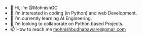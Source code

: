 - 👋 Hi, I’m @MohnishGC
- 👀 I’m interested in coding (in Python) and web Development.
- 🌱 I’m currently learning AI Engineering.
- 💞️ I’m looking to collaborate on Python based Projects.
- 📫 How to reach me mohnishbudhabaware@gmail.com

<!---
MohnishGC/MohnishGC is a ✨ special ✨ repository because its `README.md` (this file) appears on your GitHub profile.
You can click the Preview link to take a look at your changes.
--->
